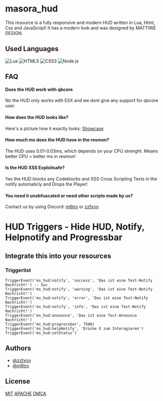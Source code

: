 # masora_hud
This resource is a fully responsive and modern HUD written in Lua, Html, Css and JavaScript! It has a modern look and was designed by MATTIWE DESIGN.

## Used Languages
<img src="https://img.shields.io/badge/Lua-black?style=for-the-badge&logo=lua" alt="Lua">
<img src="https://img.shields.io/badge/HTML5-black?style=for-the-badge&logo=html5" alt="HTML5">
<img src="https://img.shields.io/badge/CSS3-black?style=for-the-badge&logo=css3" alt="CSS3">
<img src="https://img.shields.io/badge/Node.js-black?style=for-the-badge&logo=node.js" alt="Node.js">

## FAQ

#### Does the HUD work with qbcore
No the HUD only works with ESX and we dont give any support for qbcore user.

#### How does the HUD looks like?
Here's a picture how it exactly looks: [Showcase](https://metro.isfucking.pro/EdHAqz.png)
#### How much ms does the HUD have in the resmon?
The HUD uses 0.01-0.03ms, which depends on your CPU strenght. Means better CPU = better ms in resmon!

#### Is the HUD XSS Exploitsafe?
Yes the HUD blocks any Codeblocks and XSS Cross Scripting Texts in the notify automaticly and Drops the Player!

#### You need it unobfuscated or need other scripts made by us?
Contact us by using Discord: [m6tro](https://discord.com/users/1013917115868250243) or [zzfxnn](https://discord.com/users/1158996506712481844)


# HUD Triggers - Hide HUD, Notify, Helpnotify and Progressbar

## Integrate this into your resources

### Triggerlist
```
TriggerEvent('ms_hud:notify', 'success', 'Das ist eine Test-Notify Nachricht!') -- Suc
TriggerEvent('ms_hud:notify', 'warning', 'Das ist eine Test-Notify Nachricht!')
TriggerEvent('ms_hud:notify', 'error', 'Das ist eine Test-Notify Nachricht!')
TriggerEvent('ms_hud:notify', 'info', 'Das ist eine Test-Notify Nachricht!')
TriggerEvent('ms_hud:announce', 'Das ist eine Test-Announce Nachricht!')
TriggerEvent('ms_hud:progressbar', 7500)
TriggerEvent('ms_hud:helpNotify', 'Drücke E zum Interagieren')
TriggerEvent('ms_hud:setStatus')
```



## Authors

- [@zzfxnn](https://www.github.com/zzfxnn)
- [@m6tro](https://www.github.com/m6tro)




## License

[MIT](https://choosealicense.com/licenses/mit/)
[APACHE](https://choosealicense.com/licenses/apache-2.0/)
[DMCA](https://www.dmca.com/badges.aspx?r=m)
